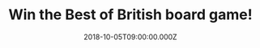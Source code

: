 ---
campaign-uuid: "c-f39cc42b-b0bf-4221-9032-5a3684c656cf"
type: "Preview"
category: "Gifts"
date: "2018-10-05T09:00:00.000Z"
end-date: "2018-11-05T23:59:00.000Z"
disable-form: false
is_promoted: false
has_entry_page: true
title: "Win the Best of British board game!"
competition-description: "<p>Can you answer the Best of British questions on real-life,\
  \ finger-on-the-pulse of 21st century British lifestyle situations? If you think\
  \ you can, we are sure you won’t want to miss this: we are giving away the Best\
  \ of British board game to one lucky member to win!</p>\r\n<p>Want to have your\
  \ weekend planned? Click below for a chance to win!</p>"
hero-header: "Win the Best of British board game!"
terms-confirmation: "N/A"
banner-img: "https://assets.expresslyapp.com/asset-b91a8c92-e62c-4e86-adc7-402cac5712c9.jpg"
logo-left-href: "aaa.nme.com"
logo-left-image: "https://assets.expresslyapp.com/asset-f76e187a-6e72-4af7-bce4-64e14fcfeba4.jpg"
logo-left-title: "NME AAA"
bg-image-hero: "https://assets.expresslyapp.com/asset-c61b3988-7efb-496c-99c2-25ba5a81b249.jpg"
bg-image-first: "https://assets.expresslyapp.com/asset-d53f227c-8916-4246-9989-de0a1f869d61.jpg"
section1-content: "</p>A brilliant new game that light heartedly delves into our everyday\
  \ life, reminding us of the diverse, unique and hilarious everyday things, people\
  \ and places that make Britain such an outstanding place to live.There's so much\
  \ about this wonderful country of ours that we take for granted: Blackpool rock,\
  \ deep fried Mars Bars... Big Ben and Eros, Winston Churchill and Thunderbirds…\
  </p>\r\n<p>We are giving away the funniest game to enjoy with your loved ones: The\
  \ Best of British board game. If you are looking forward to have a great fun night,\
  \ enter the form below and it could be yours!</p>"
entry-title: "Win the Best of British board game!"
entry-content: "Enter the draw to win the Best of British board game by completing\
  \ the form below before 23:59 on 5th of November 2018."
has-winner: false
prize-description: "The Best of British board game!"
special-conditions: "Multiple entries are allowed up to one every day.\r\nThis competition\
  \ is also available on: https://https://club.expressly.io/competitions/the-best-of-british-board-game-giveaway"
---